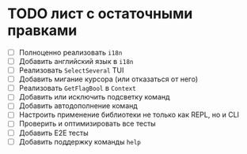# TODO лист с остаточными правками

- [ ] Полноценно реализовать `i18n`
- [ ] Добавить английский язык в `i18n`
- [ ] Реализовать `SelectSeveral` TUI
- [ ] Добавить мигание курсора (или отказаться от него)
- [ ] Реализовать `GetFlagBool` в `Context`
- [ ] Добавить или исключить подсветку команд
- [ ] Добавить автодополнение команд
- [ ] Настроить применение библиотеки не только как REPL, но и CLI
- [ ] Проверить и оптимизировать все тесты
- [ ] Добавить E2E тесты
- [ ] Добавить поддержку команды `help`